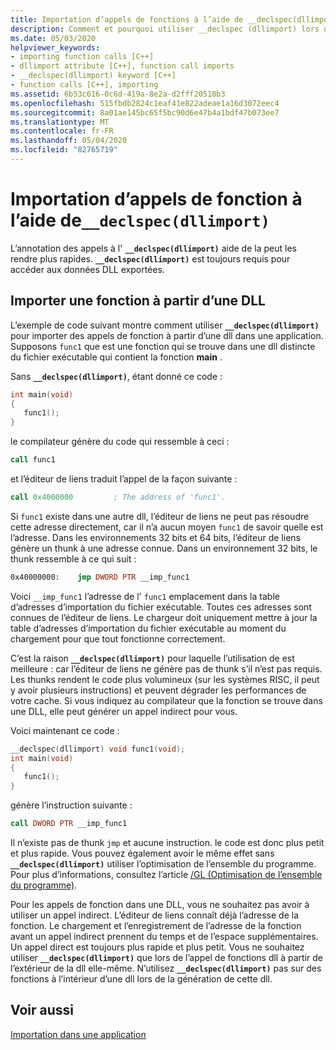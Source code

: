 ```yaml
---
title: Importation d’appels de fonctions à l’aide de __declspec(dllimport)
description: Comment et pourquoi utiliser __declspec (dllimport) lors de l’appel de fonctions et de données de DLL.
ms.date: 05/03/2020
helpviewer_keywords:
- importing function calls [C++]
- dllimport attribute [C++], function call imports
- __declspec(dllimport) keyword [C++]
- function calls [C++], importing
ms.assetid: 6b53c616-0c6d-419a-8e2a-d2fff20510b3
ms.openlocfilehash: 515fbdb2824c1eaf41e822adeae1a16d3072eec4
ms.sourcegitcommit: 8a01ae145bc65f5bc90d6e47b4a1bdf47b073ee7
ms.translationtype: MT
ms.contentlocale: fr-FR
ms.lasthandoff: 05/04/2020
ms.locfileid: "82765719"
---
```

# <a name="importing-function-calls-using-__declspecdllimport"></a>Importation d’appels de fonction à l’aide de`__declspec(dllimport)`

L’annotation des appels à l' **`__declspec(dllimport)`** aide de la peut les rendre plus rapides. **`__declspec(dllimport)`** est toujours requis pour accéder aux données DLL exportées.

## <a name="import-a-function-from-a-dll"></a>Importer une fonction à partir d’une DLL

L’exemple de code suivant montre comment utiliser **`__declspec(dllimport)`** pour importer des appels de fonction à partir d’une dll dans une application. Supposons `func1` que est une fonction qui se trouve dans une dll distincte du fichier exécutable qui contient la fonction **main** .

Sans **`__declspec(dllimport)`**, étant donné ce code :

```C
int main(void)
{
   func1();
}
```

le compilateur génère du code qui ressemble à ceci :

```asm
call func1
```

et l’éditeur de liens traduit l’appel de la façon suivante :

```asm
call 0x4000000         ; The address of 'func1'.
```

Si `func1` existe dans une autre dll, l’éditeur de liens ne peut pas résoudre cette adresse directement, car il n’a aucun moyen `func1` de savoir quelle est l’adresse. Dans les environnements 32 bits et 64 bits, l’éditeur de liens génère un thunk à une adresse connue. Dans un environnement 32 bits, le thunk ressemble à ce qui suit :

```asm
0x40000000:    jmp DWORD PTR __imp_func1
```

Voici `__imp_func1` l’adresse de l' `func1` emplacement dans la table d’adresses d’importation du fichier exécutable. Toutes ces adresses sont connues de l’éditeur de liens. Le chargeur doit uniquement mettre à jour la table d’adresses d’importation du fichier exécutable au moment du chargement pour que tout fonctionne correctement.

C’est la raison **`__declspec(dllimport)`** pour laquelle l’utilisation de est meilleure : car l’éditeur de liens ne génère pas de thunk s’il n’est pas requis. Les thunks rendent le code plus volumineux (sur les systèmes RISC, il peut y avoir plusieurs instructions) et peuvent dégrader les performances de votre cache. Si vous indiquez au compilateur que la fonction se trouve dans une DLL, elle peut générer un appel indirect pour vous.

Voici maintenant ce code :

```C
__declspec(dllimport) void func1(void);
int main(void)
{
   func1();
}
```

génère l’instruction suivante :

```asm
call DWORD PTR __imp_func1
```

Il n’existe pas de thunk `jmp` et aucune instruction. le code est donc plus petit et plus rapide. Vous pouvez également avoir le même effet sans **`__declspec(dllimport)`** utiliser l’optimisation de l’ensemble du programme. Pour plus d’informations, consultez l’article [/GL (Optimisation de l’ensemble du programme)](reference/gl-whole-program-optimization.md).

Pour les appels de fonction dans une DLL, vous ne souhaitez pas avoir à utiliser un appel indirect. L’éditeur de liens connaît déjà l’adresse de la fonction. Le chargement et l’enregistrement de l’adresse de la fonction avant un appel indirect prennent du temps et de l’espace supplémentaires. Un appel direct est toujours plus rapide et plus petit. Vous ne souhaitez utiliser **`__declspec(dllimport)`** que lors de l’appel de fonctions dll à partir de l’extérieur de la dll elle-même. N’utilisez **`__declspec(dllimport)`** pas sur des fonctions à l’intérieur d’une dll lors de la génération de cette dll.

## <a name="see-also"></a>Voir aussi

[Importation dans une application](importing-into-an-application.md)
